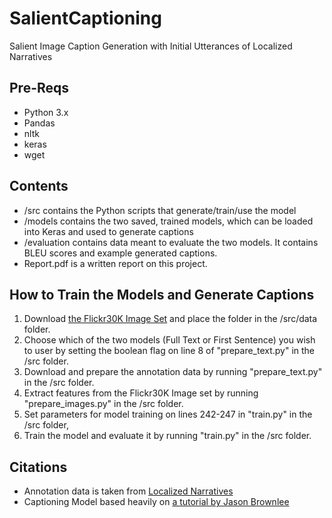 # SalientCaptioning
Salient Image Caption Generation with Initial Utterances of Localized Narratives

## Pre-Reqs
- Python 3.x
- Pandas
- nltk
- keras
- wget

## Contents
- /src contains the Python scripts that generate/train/use the model
- /models contains the two saved, trained models, which can be loaded into Keras and used to generate captions
- /evaluation contains data meant to evaluate the two models. It contains BLEU scores and example generated captions.
- Report.pdf is a written report on this project.

## How to Train the Models and Generate Captions
1. Download [the Flickr30K Image Set](https://www.kaggle.com/hsankesara/flickr-image-dataset) and place the folder in the /src/data folder.
2. Choose which of the two models (Full Text or First Sentence) you wish to user by setting the boolean flag on line 8 of "prepare_text.py" in the /src folder.
3. Download and prepare the annotation data by running "prepare_text.py" in the /src folder.
4. Extract features from the Flickr30K Image set by running "prepare_images.py" in the /src folder.
5. Set parameters for model training on lines 242-247 in "train.py" in the /src folder,
6. Train the model and evaluate it by running "train.py" in the /src folder.

## Citations
- Annotation data is taken from [Localized Narratives](https://google.github.io/localized-narratives/)
- Captioning Model based heavily on [a tutorial by Jason Brownlee](https://machinelearningmastery.com/develop-a-caption-generation-model-in-keras/)
